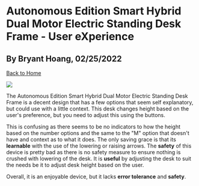 # Autonomous Edition Smart Hybrid Dual Motor Electric Standing Desk Frame - User eXperience

## By Bryant Hoang, 02/25/2022

[Back to Home](https://github.com/UsabilityEngineering/ux-portfolio-bhoang1998)

![](ux-portfolio-bhoang1998/assets/Standing_Desk.jpg)

The Autonomous Edition Smart Hybrid Dual Motor Electric Standing Desk Frame is a decent design that has a few options that seem self explanatory, but could use with a little context. This desk changes height based on the user's preference, but you need to adjust this using the buttons.

This is confusing as there seems to be no indicators to how the height based on the number options and the same to the "M" option that doesn't have and context as to what it does. The only saving grace is that its **learnable** with the use of the lowering or raising arrows. The **safety** of this device is pretty bad as there is no safety measure to ensure nothing is crushed with lowering of the desk. It is **useful** by adjusting the desk to suit the needs be it to adjust desk height based on the user. 

Overall, it is an enjoyable device, but it lacks **error tolerance** and **safety**.


